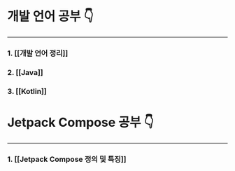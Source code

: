 # 개발 언어 공부 👇
---
### 1. [[개발 언어 정리]]
### 2. [[Java]]
### 3. [[Kotlin]]
# Jetpack Compose 공부 👇
---
### 1. [[Jetpack Compose 정의 및 특징]]
